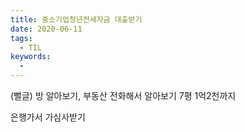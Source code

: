 ```yaml
---
title: 중소기업청년전세자금 대출받기
date: 2020-06-11
tags:
  - TIL
keywords:
  -
---
```


(뻘글) 방 알아보기, 부동산 전화해서 알아보기 7평 1억2천까지 

은행가서 가심사받기 
